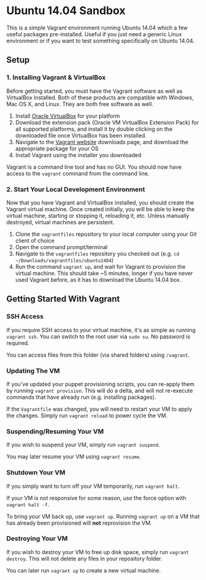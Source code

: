 Ubuntu 14.04 Sandbox
====================

This is a simple Vagrant environment running Ubuntu 14.04 which a few useful packages pre-installed. Useful if you just need a generic Linux environment or if you want to test something specifically on Ubuntu 14.04.

Setup
-----

### 1. Installing Vagrant & VirtualBox

Before getting started, you must have the Vagrant software as well as VirtualBox installed. Both of these products are compatible with Windows, Mac OS X, and Linux. They are both free software as well.

1. Install [Oracle VirtualBox](https://www.virtualbox.org/wiki/Downloads) for your platform
2. Download the extension pack (Oracle VM VirtualBox Extension Pack) for all supported platforms, and install it by double clicking on the downloaded file once VirtualBox has been installed.
3. Navigate to the [Vagrant website](http://www.vagrantup.com/downloads.html) downloads page, and download the appropriate package for your OS
4. Install Vagrant using the installer you downloaded

Vagrant is a command line tool and has no GUI. You should now have access to the `vagrant` command from the command line.

### 2. Start Your Local Development Environment

Now that you have Vagrant and VirtualBox installed, you should create the Vagrant virtual machine. Once created initially, you will be able to keep the virtual machine, starting or stopping it, reloading it, etc. Unless manually destroyed, virtual machines are persistent.

1. Clone the `vagrantfiles` repository to your local computer using your Git client of choice
2. Open the command prompt/terminal
3. Navigate to the `vagrantfiles` repository you checked out (e.g. `cd ~/Downloads/vagrantfiles/ubuntu1404`)
4. Run the command `vagrant up`, and wait for Vagrant to provision the virtual machine. This should take ~5 minutes, longer if you have never used Vagrant before, as it has to download the Ubuntu 14.04 box.

Getting Started With Vagrant
----------------------------

### SSH Access

If you require SSH access to your virtual machine, it's as simple as running `vagrant ssh`. You can switch to the root user via `sudo su`. No password is required.

You can access files from this folder (via shared folders) using `/vagrant`.

### Updating The VM

If you've updated your puppet provisioning scripts, you can re-apply them by running `vagrant provision`. This will do a delta, and will not re-execute commands that have already run (e.g. installing packages).

If the `Vagrantfile` was changed, you will need to restart your VM to apply the changes. Simply run `vagrant reload` to power cycle the VM.

### Suspending/Resuming Your VM

If you wish to suspend your VM, simply run `vagrant suspend`.

You may later resume your VM using `vagrant resume`.

### Shutdown Your VM

If you simply want to turn off your VM temporarily, run `vagrant halt`.

If your VM is not responsive for some reason, use the force option with `vagrant halt -f`.

To bring your VM back up, use `vagrant up`. Running `vagrant up` on a VM that has already been provisioned will **not** reprovision the VM.

### Destroying Your VM

If you wish to destroy your VM to free up disk space, simply run `vagrant destroy`. This will not delete any files in your repository folder.

You can later run `vagrant up` to create a new virtual machine.
